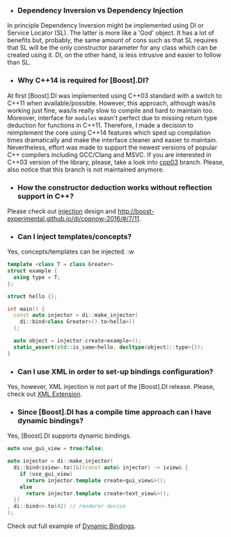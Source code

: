* ### Dependency Inversion vs Dependency Injection
In principle Dependency Inversion might be implemented using DI or Service Locator (SL).
The latter is more like a 'God' object. It has a lot of benefits but, probably, the same
amount of cons such as that SL requires that SL will be the only constructor parameter for any class which can be created using it.
DI, on the other hand, is less intrusive and easier to follow than SL.

>

* ### Why C++14 is required for [Boost].DI?
At first [Boost].DI was implemented using C++03 standard with a switch to C++11 when available/possible.
However, this approach, although was/is working just fine, was/is really slow to compile and hard to maintain too.
Moreover, interface for `modules` wasn't perfect due to missing return type deduction for functions in C++11.
Therefore, I made a decision to reimplement the core using C++14 features which sped up compilation times dramatically
and make the interface cleaner and easier to maintain. Nevertheless, effort was made to support the newest versions of
popular C++ compilers including GCC/Clang and MSVC. If you are interested in C++03 version of the library, please, take
a look into [cpp03](https://github.com/boost-experimental/di/tree/cpp03) branch. Please, also notice that this
branch is not maintained anymore.

>

* ### How the constructor deduction works without reflection support in C++?
Please check out [injection](overview.md#nutshell) design and http://boost-experimental.github.io/di/cppnow-2016/#/7/11.

>

* ### Can I inject templates/concepts?
Yes, concepts/templates can be injected.
:w

```cpp
template <class T = class Greater>
struct example { 
  using type = T;
};

struct hello {};

int main() {
  const auto injector = di::make_injector(
    di::bind<class Greater>().to<hello>()
  );

  auto object = injector.create<example>();
  static_assert(std::is_same<hello, decltype(object)::type>{});
}
```

>

* ### Can I use XML in order to set-up bindings configuration?
Yes, however, XML injection is not part of the [Boost].DI release.
Please, check out [XML Extension](extensions.md#xml-injection).

>

* ### Since [Boost].DI has a compile time approach can I have dynamic bindings?
Yes, [Boost].DI supports dynamic bindings.

```cpp
auto use_gui_view = true/false;

auto injector = di::make_injector(
  di::bind<iview>.to([&](const auto& injector) -> iview& {
    if (use_gui_view)
      return injector.template create<gui_view&>();
    else
      return injector.template create<text_view&>();
  })
, di::bind<>.to(42) // renderer device
);
```

Check out full example of [Dynamic Bindings](examples.md#dynamic-bindings).
